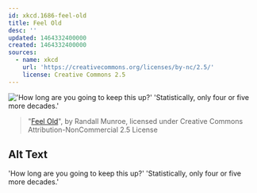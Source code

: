 ```yaml
---
id: xkcd.1686-feel-old
title: Feel Old
desc: ''
updated: 1464332400000
created: 1464332400000
sources:
  - name: xkcd
    url: 'https://creativecommons.org/licenses/by-nc/2.5/'
    license: Creative Commons 2.5
---
```

!['How long are you going to keep this up?' 'Statistically, only four or five more decades.'](https://imgs.xkcd.com/comics/feel_old.png)
> "[Feel Old](https://xkcd.com/1686/)", by Randall Munroe, licensed under Creative Commons Attribution-NonCommercial 2.5 License

## Alt Text
'How long are you going to keep this up?' 'Statistically, only four or five more decades.'

